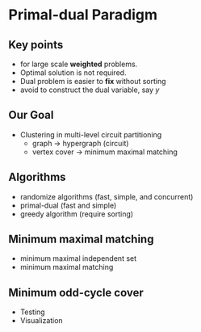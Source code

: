 # Primal-dual Paradigm

## Key points

- for large scale **weighted** problems.
- Optimal solution is not required.
- Dual problem is easier to **fix** without sorting
- avoid to construct the dual variable, say $y$

## Our Goal

- Clustering in multi-level circuit partitioning
    - graph -> hypergraph (circuit)
    - vertex cover -> minimum maximal matching

## Algorithms

- randomize algorithms (fast, simple, and concurrent)
- primal-dual (fast and simple)
- greedy algorithm (require sorting)

## Minimum maximal matching

- minimum maximal independent set
- minimum maximal matching

## Minimum odd-cycle cover



- Testing
- Visualization
